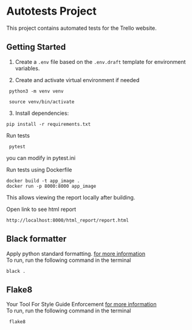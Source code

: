 # Autotests Project

This project contains automated tests for the Trello website.

## Getting Started

1. Create a `.env` file based on the `.env.draft` template for environment variables.

2. Create and activate virtual environment if needed
```commandline
 python3 -m venv venv
```

```commandline
 source venv/bin/activate
```

3. Install dependencies:
```commandline
pip install -r requirements.txt
 ```


Run tests
``` commandline
 pytest
```
you can modify in pytest.ini


Run tests using Dockerfile
```commandline
docker build -t app_image .
docker run -p 8000:8000 app_image

```
This allows viewing the report locally after building.

Open link to see html report
```commandline
http://localhost:8000/html_report/report.html
```


## Black formatter
 Apply python standard formatting.
 [for more information](https://black.readthedocs.io/en/stable/)
<br/>To run, run the following command in the terminal
 ```commandline
 black .
 ```


 ## Flake8
 Your Tool For Style Guide Enforcement
 [for more information](https://flake8.pycqa.org/en/latest/index.html)
 <br/>To run, run the following command in the terminal
```commandline
 flake8
 ```

